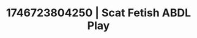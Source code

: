 ---
categories:
- Dirty inner voice
- Dominant softness
- AI-generated
- Virtual lover intimacy
- Gothic romance
- Pleasure mapping
- ASMR
- Cosplay
image: /assets/images/1746723804250.jpg
layout: post
seo:
  description: Featured content with premium ABDL Play, Scat Fetish. HD images available.
  keywords: ABDL Play, Scat Fetish
  og_image: /assets/images/1746723804250.jpg
  schema_type: VisualArtwork
tags:
- ABDL Play
- Scat Fetish
- '#1746723804250'
title: 1746723804250 | Scat Fetish ABDL Play
---